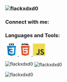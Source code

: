 <h3 align="center"Welcome"</h3>

<p align="left"> <img src="https://komarev.com/ghpvc/?username=flackxdxd0&label=Profile%20views&color=0e75b6&style=flat" alt="flackxdxd0" /> </p>

<h3 align="left">Connect with me:</h3>
<p align="left">
</p>

<h3 align="left">Languages and Tools:</h3>
<p align="left"> <a href="https://www.w3schools.com/css/" target="_blank" rel="noreferrer"> <img src="https://raw.githubusercontent.com/devicons/devicon/master/icons/css3/css3-original-wordmark.svg" alt="css3" width="40" height="40"/> </a> <a href="https://www.w3.org/html/" target="_blank" rel="noreferrer"> <img src="https://raw.githubusercontent.com/devicons/devicon/master/icons/html5/html5-original-wordmark.svg" alt="html5" width="40" height="40"/> </a> <a href="https://developer.mozilla.org/en-US/docs/Web/JavaScript" target="_blank" rel="noreferrer"> <img src="https://raw.githubusercontent.com/devicons/devicon/master/icons/javascript/javascript-original.svg" alt="javascript" width="40" height="40"/> </a> </p>

<p><img align="left" src="https://github-readme-stats.vercel.app/api/top-langs?username=flackxdxd0&show_icons=true&locale=en&layout=compact" alt="flackxdxd0" /></p>

<p>&nbsp;<img align="center" src="https://github-readme-stats.vercel.app/api?username=flackxdxd0&show_icons=true&locale=en" alt="flackxdxd0" /></p>

<p><img align="center" src="https://github-readme-streak-stats.herokuapp.com/?user=flackxdxd0&" alt="flackxdxd0" /></p>
